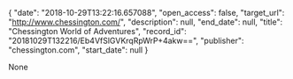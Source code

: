 {
  "date": "2018-10-29T13:22:16.657088", 
  "open_access": false, 
  "target_url": "http://www.chessington.com/", 
  "description": null, 
  "end_date": null, 
  "title": "Chessington World of Adventures", 
  "record_id": "20181029T132216/Eb4VfSlGVKrqRpWrP+4akw==", 
  "publisher": "chessington.com", 
  "start_date": null
}

None